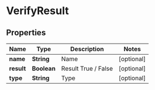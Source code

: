 

# VerifyResult


## Properties

| Name | Type | Description | Notes |
|------------ | ------------- | ------------- | -------------|
|**name** | **String** | Name |  [optional] |
|**result** | **Boolean** | Result True / False |  [optional] |
|**type** | **String** | Type |  [optional] |



